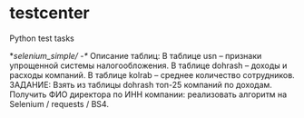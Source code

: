 # testcenter
Python test tasks

**selenium_simple/ -\**
Описание таблиц:
В таблице usn – признаки упрощенной системы налогообложения.
В таблице dohrash – доходы и расходы компаний.
В таблице kolrab – среднее количество сотрудников.
ЗАДАНИЕ:
Взять из таблицы dohrash топ-25 компаний по доходам.
Получить ФИО директора по ИНН компании: реализовать алгоритм на Selenium / requests / BS4.
